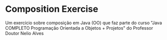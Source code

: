 # Composition Exercise
 Um exercício sobre composição em Java (OO) que faz parte do curso "Java COMPLETO Programação Orientada a Objetos + Projetos" do Professor Doutor Nelio Alves
 